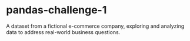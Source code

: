 # pandas-challenge-1
A dataset from a fictional e-commerce company, exploring and analyzing data to address real-world business questions.
